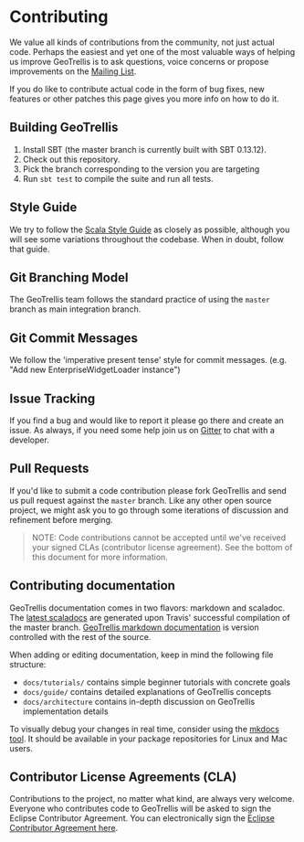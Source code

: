 # Contributing

We value all kinds of contributions from the community, not just actual
code. Perhaps the easiest and yet one of the most valuable ways of helping
us improve GeoTrellis is to ask questions, voice concerns or propose
improvements on the [Mailing List](https://dev.locationtech.org/mailman/listinfo/geotrellis-user).

If you do like to contribute actual code in the form of bug fixes, new
features or other patches this page gives you more info on how to do it.


## Building GeoTrellis

1. Install SBT (the master branch is currently built with SBT 0.13.12).
2. Check out this repository.
3. Pick the branch corresponding to the version you are targeting
4. Run `sbt test` to compile the suite and run all tests.

## Style Guide

We try to follow the [Scala Style Guide]((http://docs.scala-lang.org/style/))
as closely as possible, although you will see some variations throughout the
codebase. When in doubt, follow that guide.

## Git Branching Model

The GeoTrellis team follows the standard practice of using the `master`
branch as main integration branch.

## Git Commit Messages

We follow the 'imperative present tense' style for commit messages. (e.g.
"Add new EnterpriseWidgetLoader instance")

## Issue Tracking

If you find a bug and would like to report it please go there and create
an issue. As always, if you need some help join us on
[Gitter](https://gitter.im/locationtech/geotrellis) to chat with a
developer.

## Pull Requests

If you'd like to submit a code contribution please fork GeoTrellis and send
us pull request against the `master` branch. Like any other open source
project, we might ask you to go through some iterations of discussion and
refinement before merging.

> NOTE: Code contributions cannot be accepted until we've received
> your signed CLAs (contributor license agreement). See the bottom of
> this document for more information.

## Contributing documentation

GeoTrellis documentation comes in two flavors: markdown and scaladoc. The
[latest scaladocs](https://geotrellis.github.io/scaladocs/latest/#geotrellis.package)
are generated upon Travis' successful compilation of the master branch.
[GeoTrellis markdown documentation](http://geotrellis.readthedocs.io/en/latest/)
is version controlled with the rest of the source.

When adding or editing documentation, keep in mind the following file structure:

- `docs/tutorials/` contains simple beginner tutorials with concrete goals
- `docs/guide/` contains detailed explanations of GeoTrellis concepts
- `docs/architecture` contains in-depth discussion on GeoTrellis implementation details

To visually debug your changes in real time, consider using the [mkdocs
tool](http://www.mkdocs.org/). It should be available in your package
repositories for Linux and Mac users.

## Contributor License Agreements (CLA)

Contributions to the project, no matter what kind, are always very
welcome.
Everyone who contributes code to GeoTrellis will be asked to sign the Eclipse Contributor Agreement.
You can electronically sign the [Eclipse Contributor Agreement here](https://www.eclipse.org/legal/ECA.php).
